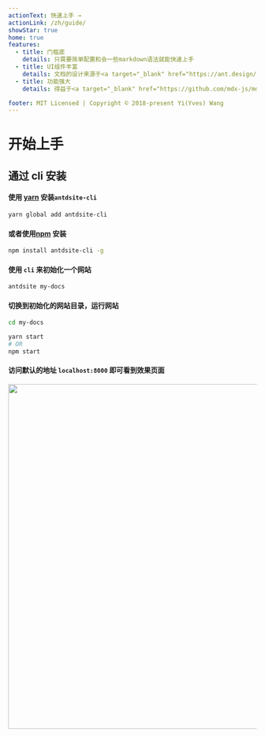 ```yaml
---
actionText: 快速上手 →
actionLink: /zh/guide/
showStar: true
home: true
features:
  - title: 门槛底
    details: 只需要简单配置和会一些markdown语法就能快速上手
  - title: UI组件丰富
    details: 文档的设计来源于<a target="_blank" href="https://ant.design/docs/react/introduce-cn">Ant Design</a>网站，不仅界面美观，还能直接使用所有的Ant Design 组件。
  - title: 功能强大
    details: 得益于<a target="_blank" href="https://github.com/mdx-js/mdx">mdx</a>，我们可以在markdown里使用JSX。

footer: MIT Licensed | Copyright © 2018-present Yi(Yves) Wang
---
```


# 开始上手

## 通过 cli 安装

#### 使用 [yarn](https://yarnpkg.com) 安装`antdsite-cli`

```bash
yarn global add antdsite-cli
```

#### 或者使用[npm](https://docs.npmjs.com/cli/install.html) 安装

```bash
npm install antdsite-cli -g
```

#### 使用 `cli` 来初始化一个网站

```bash
antdsite my-docs
```

#### 切换到初始化的网站目录，运行网站

```bash
cd my-docs

yarn start
# OR
npm start
```

#### 访问默认的地址 `localhost:8000` 即可看到效果页面

<p align="center">
<img src="/screenshot.png" width="700" />
</p>
